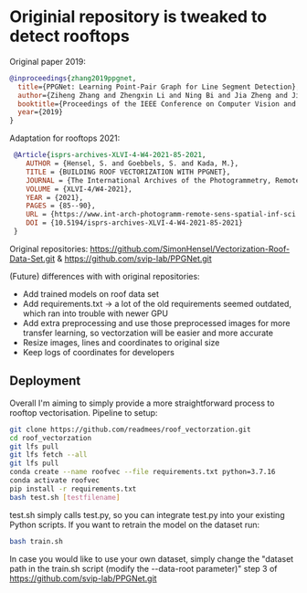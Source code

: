 # Originial repository is tweaked to detect rooftops

Original paper 2019:
```bibtex
@inproceedings{zhang2019ppgnet,
  title={PPGNet: Learning Point-Pair Graph for Line Segment Detection},
  author={Ziheng Zhang and Zhengxin Li and Ning Bi and Jia Zheng and Jinlei Wang and Kun Huang and Weixin Luo and Yanyu Xu and Shenghua Gao},
  booktitle={Proceedings of the IEEE Conference on Computer Vision and Pattern Recognition},
  year={2019}
}
```
Adaptation for rooftops 2021:
```bibtex
 @Article{isprs-archives-XLVI-4-W4-2021-85-2021,
	AUTHOR = {Hensel, S. and Goebbels, S. and Kada, M.},
	TITLE = {BUILDING ROOF VECTORIZATION WITH PPGNET},
	JOURNAL = {The International Archives of the Photogrammetry, Remote Sensing and Spatial Information Sciences},
	VOLUME = {XLVI-4/W4-2021},
	YEAR = {2021},
	PAGES = {85--90},
	URL = {https://www.int-arch-photogramm-remote-sens-spatial-inf-sci.net/XLVI-4-W4-2021/85/2021/},
	DOI = {10.5194/isprs-archives-XLVI-4-W4-2021-85-2021}
 }
```
Original repositories: https://github.com/SimonHensel/Vectorization-Roof-Data-Set.git & https://github.com/svip-lab/PPGNet.git

(Future) differences with with original repositories:
- Add trained models on roof data set
- Add requirements.txt -> a lot of the old requirements seemed outdated, which ran into trouble with newer GPU
- Add extra preprocessing and use those preprocessed images for more transfer learning, so vectorzation will be easier and more accurate
- Resize images, lines and coordinates to original size
- Keep logs of coordinates for developers
  
## Deployment
Overall I'm aiming to simply provide a more straightforward process to rooftop vectorisation. 
Pipeline to setup:
```bash
git clone https://github.com/readmees/roof_vectorzation.git
cd roof_vectorzation
git lfs pull
git lfs fetch --all
git lfs pull
conda create --name roofvec --file requirements.txt python=3.7.16
conda activate roofvec
pip install -r requirements.txt
bash test.sh [testfilename]
```
test.sh simply calls test.py, so you can integrate test.py into your existing Python scripts.
If you want to retrain the model on the dataset run: 
```bash
bash train.sh
```
In case you would like to use your own dataset, simply change the "dataset path in the train.sh script (modify the --data-root parameter)" step 3 of https://github.com/svip-lab/PPGNet.git 
